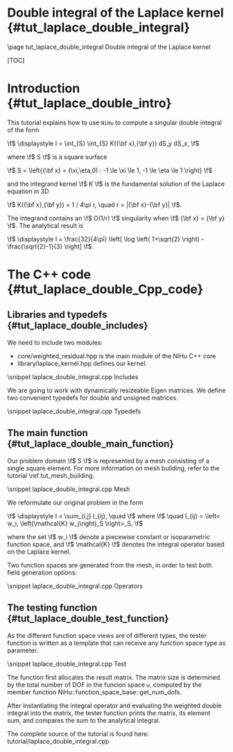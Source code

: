 Double integral of the Laplace kernel {#tut_laplace_double_integral}
=====================================

\page tut_laplace_double_integral Double integral of the Laplace kernel

[Eigen]:http://eigen.tuxfamily.org/index.php?title=Main_Page

[TOC]

Introduction {#tut_laplace_double_intro}
============

This tutorial explains how to use `NiHu` to compute a singular double integral of the form

\f$
\displaystyle
I = \int_{S} \int_{S} K({\bf x},{\bf y}) dS_y dS_x,
\f$

where \f$ S \f$ is a square surface

\f$ S = \left\{{\bf x} = (\xi,\eta,0) : -1 \le \xi \le 1, -1 \le \eta \le 1 \right\} \f$

and the integrand kernel \f$ K \f$ is the fundamental solution of the Laplace equation in 3D

\f$ K({\bf x},{\bf y}) = 1 / 4\pi r, \quad r = |{\bf x}-{\bf y}| \f$.

The integrand contains an \f$ O(1/r) \f$ singularity when \f$ {\bf x} = {\bf y} \f$.
The analytical result is

\f$
\displaystyle
I = \frac{32}{4\pi} \left[ \log \left( 1+\sqrt{2} \right) - \frac{\sqrt{2}-1}{3} \right]
\f$.


The C++ code {#tut_laplace_double_Cpp_code}
============

Libraries and typedefs {#tut_laplace_double_includes}
----------------------

We need to include two modules:
- core/weighted_residual.hpp is the main module of the NiHu C++ core
- library/laplace_kernel.hpp defines our kernel.

\snippet laplace_double_integral.cpp Includes

We are going to work with dynamically resizeable Eigen matrices. We define two convenient typedefs for double and unsigned matrices.

\snippet laplace_double_integral.cpp Typedefs


The main function {#tut_laplace_double_main_function}
-----------------

Our problem domain \f$ S \f$ is represented by a mesh consisting of a single square element. For more information on mesh building, refer to the tutorial \ref tut_mesh_building.

\snippet laplace_double_integral.cpp Mesh

We reformulate our original problem in the form

\f$
\displaystyle
I = \sum_{i,j} I_{ij}, \quad 
\f$
where
\f$ 
\quad
I_{ij} = \left< w_i, \left(\mathcal{K} w_j\right)_S \right>_S,
\f$

where the set \f$ w_i \f$ denote a piecewise constant or isoparametric function space, and \f$ \mathcal{K} \f$ denotes the integral operator based on the Laplace kernel.

Two function spaces are generated from the mesh, in order to test both field generation options:

\snippet laplace_double_integral.cpp Operators


The testing function {#tut_laplace_double_test_function}
--------------------

As the different function space views are of different types, the tester function is written as a template that can receive any function space type as parameter.

\snippet laplace_double_integral.cpp Test

The function first allocates the result matrix. The matrix size is determined by the total number of DOF in the funcion space `w`, computed by the member function NiHu::function_space_base::get_num_dofs.

After instantiating the integral operator and evaluating the weighted double integral into the matrix, the tester function prints the matrix, its element sum, and compares the sum to the analytical integral.

The complete source of the tutorial is found here: tutorial/laplace_double_integral.cpp

